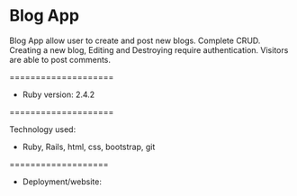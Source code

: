 # Blog App

Blog App allow user to create and post new blogs. Complete CRUD. Creating a new blog, Editing and Destroying require authentication. Visitors are able to post comments.

 ====================


* Ruby version: 2.4.2

====================

Technology used:

* Ruby, Rails, html, css, bootstrap, git

===================



* Deployment/website:
